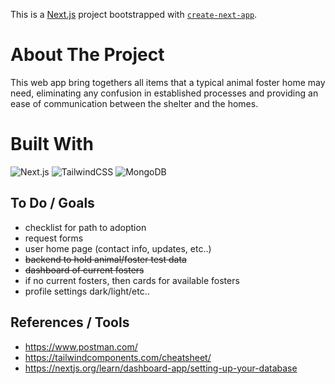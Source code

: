 This is a [Next.js](https://nextjs.org/) project bootstrapped with [`create-next-app`](https://github.com/vercel/next.js/tree/canary/packages/create-next-app).

# About The Project

This web app bring togethers all items that a typical animal foster home may need, eliminating any confusion in established processes and providing an ease of communication between the shelter and the homes. 


# Built With

![Next.js](https://img.shields.io/badge/Next.js-20232A?style=for-the-badge&logo=nextdotjs&logoColor=#000000)
![TailwindCSS](https://img.shields.io/badge/Tailwind%20CSS-20232A?style=for-the-badge&logo=tailwindcss&logoColor=#06B6D4)
![MongoDB](https://img.shields.io/badge/MongoDB-20232A?style=for-the-badge&logo=mongodb&logoColor=#47A248)


## To Do / Goals

* checklist for path to adoption
* request forms
* user home page (contact info, updates, etc..)
* ~~backend to hold animal/foster test data~~
* ~~dashboard of current fosters~~
* if no current fosters, then cards for available fosters
* profile settings dark/light/etc..


## References / Tools

* https://www.postman.com/
* https://tailwindcomponents.com/cheatsheet/
* https://nextjs.org/learn/dashboard-app/setting-up-your-database
